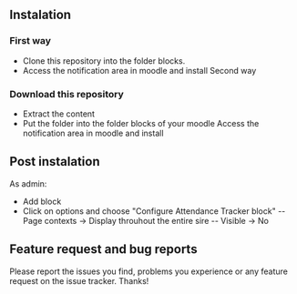 ## Instalation ##

### First way ###

- Clone this repository into the folder blocks.
- Access the notification area in moodle and install
Second way

### Download this repository ###
- Extract the content
- Put the folder into the folder blocks of your moodle
Access the notification area in moodle and install

## Post instalation ##
As admin:
- Add block
- Click on options and choose "Configure Attendance Tracker block"
-- Page contexts -> Display throuhout the entire sire
-- Visible -> No



## Feature request and bug reports ##

Please report the issues you find, problems you experience or any feature request on the issue tracker. Thanks!